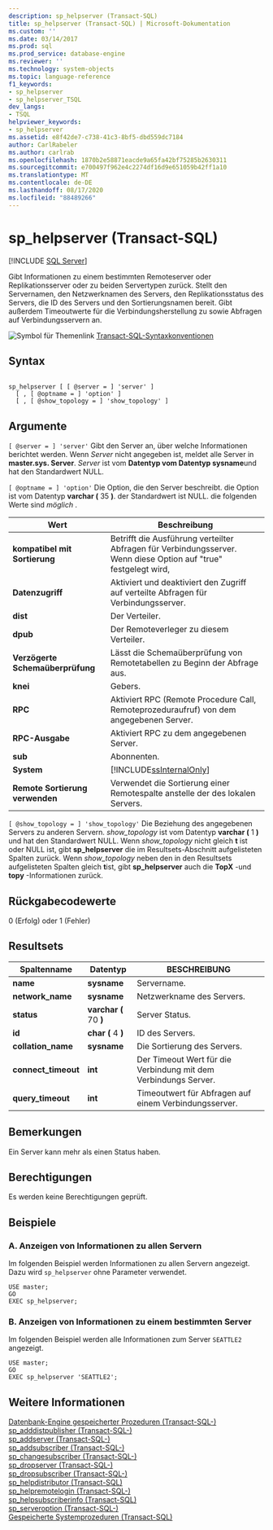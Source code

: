 ```yaml
---
description: sp_helpserver (Transact-SQL)
title: sp_helpserver (Transact-SQL) | Microsoft-Dokumentation
ms.custom: ''
ms.date: 03/14/2017
ms.prod: sql
ms.prod_service: database-engine
ms.reviewer: ''
ms.technology: system-objects
ms.topic: language-reference
f1_keywords:
- sp_helpserver
- sp_helpserver_TSQL
dev_langs:
- TSQL
helpviewer_keywords:
- sp_helpserver
ms.assetid: e8f42de7-c738-41c3-8bf5-dbd559dc7184
author: CarlRabeler
ms.author: carlrab
ms.openlocfilehash: 1870b2e58871eacde9a65fa42bf75285b2630311
ms.sourcegitcommit: e700497f962e4c2274df16d9e651059b42ff1a10
ms.translationtype: MT
ms.contentlocale: de-DE
ms.lasthandoff: 08/17/2020
ms.locfileid: "88489266"
---
```

# <a name="sp_helpserver-transact-sql"></a>sp_helpserver (Transact-SQL)
[!INCLUDE [SQL Server](../../includes/applies-to-version/sqlserver.md)]

  Gibt Informationen zu einem bestimmten Remoteserver oder Replikationsserver oder zu beiden Servertypen zurück. Stellt den Servernamen, den Netzwerknamen des Servers, den Replikationsstatus des Servers, die ID des Servers und den Sortierungsnamen bereit. Gibt außerdem Timeoutwerte für die Verbindungsherstellung zu sowie Abfragen auf Verbindungsservern an.  
  
 ![Symbol für Themenlink](../../database-engine/configure-windows/media/topic-link.gif "Symbol für Themenlink") [Transact-SQL-Syntaxkonventionen](../../t-sql/language-elements/transact-sql-syntax-conventions-transact-sql.md)  
  
## <a name="syntax"></a>Syntax  
  
```  
  
sp_helpserver [ [ @server = ] 'server' ]   
  [ , [ @optname = ] 'option' ]   
  [ , [ @show_topology = ] 'show_topology' ]  
```  
  
## <a name="arguments"></a>Argumente  
`[ @server = ] 'server'` Gibt den Server an, über welche Informationen berichtet werden. Wenn *Server* nicht angegeben ist, meldet alle Server in **master.sys. Server**. *Server* ist vom **Datentyp vom Datentyp sysname**und hat den Standardwert NULL.  
  
`[ @optname = ] 'option'` Die Option, die den Server beschreibt. die Option ist vom Datentyp **varchar (** 35 **)**. der Standardwert ist NULL. die folgenden Werte sind *möglich* .  
  
|Wert|Beschreibung|  
|-----------|-----------------|  
|**kompatibel mit Sortierung**|Betrifft die Ausführung verteilter Abfragen für Verbindungsserver. Wenn diese Option auf "true" festgelegt wird,|  
|**Datenzugriff**|Aktiviert und deaktiviert den Zugriff auf verteilte Abfragen für Verbindungsserver.|  
|**dist**|Der Verteiler.|  
|**dpub**|Der Remoteverleger zu diesem Verteiler.|  
|**Verzögerte Schemaüberprüfung**|Lässt die Schemaüberprüfung von Remotetabellen zu Beginn der Abfrage aus.|  
|**knei**|Gebers.|  
|**RPC**|Aktiviert RPC (Remote Procedure Call, Remoteprozeduraufruf) von dem angegebenen Server.|  
|**RPC-Ausgabe**|Aktiviert RPC zu dem angegebenen Server.|  
|**sub**|Abonnenten.|  
|**System**|[!INCLUDE[ssInternalOnly](../../includes/ssinternalonly-md.md)]|  
|**Remote Sortierung verwenden**|Verwendet die Sortierung einer Remotespalte anstelle der des lokalen Servers.|  
  
`[ @show_topology = ] 'show_topology'` Die Beziehung des angegebenen Servers zu anderen Servern. *show_topology* ist vom Datentyp **varchar (** 1 **)** und hat den Standardwert NULL. Wenn *show_topology* nicht gleich **t** ist oder NULL ist, gibt **sp_helpserver** die im Resultsets-Abschnitt aufgelisteten Spalten zurück. Wenn *show_topology* neben den in den Resultsets aufgelisteten Spalten gleich **t**ist, gibt **sp_helpserver** auch die **TopX** -und **topy** -Informationen zurück.  
  
## <a name="return-code-values"></a>Rückgabecodewerte  
 0 (Erfolg) oder 1 (Fehler)  
  
## <a name="result-sets"></a>Resultsets  
  
|Spaltenname|Datentyp|BESCHREIBUNG|  
|-----------------|---------------|-----------------|  
|**name**|**sysname**|Servername.|  
|**network_name**|**sysname**|Netzwerkname des Servers.|  
|**status**|**varchar (** 70 **)**|Server Status.|  
|**id**|**char (** 4 **)**|ID des Servers.|  
|**collation_name**|**sysname**|Die Sortierung des Servers.|  
|**connect_timeout**|**int**|Der Timeout Wert für die Verbindung mit dem Verbindungs Server.|  
|**query_timeout**|**int**|Timeoutwert für Abfragen auf einem Verbindungsserver.|  
  
## <a name="remarks"></a>Bemerkungen  
 Ein Server kann mehr als einen Status haben.  
  
## <a name="permissions"></a>Berechtigungen  
 Es werden keine Berechtigungen geprüft.  
  
## <a name="examples"></a>Beispiele  
  
### <a name="a-displaying-information-about-all-servers"></a>A. Anzeigen von Informationen zu allen Servern  
 Im folgenden Beispiel werden Informationen zu allen Servern angezeigt. Dazu wird `sp_helpserver` ohne Parameter verwendet.  
  
```  
USE master;  
GO  
EXEC sp_helpserver;  
```  
  
### <a name="b-displaying-information-about-a-specific-server"></a>B. Anzeigen von Informationen zu einem bestimmten Server  
 Im folgenden Beispiel werden alle Informationen zum Server `SEATTLE2` angezeigt.  
  
```  
USE master;  
GO  
EXEC sp_helpserver 'SEATTLE2';  
```  
  
## <a name="see-also"></a>Weitere Informationen  
 [Datenbank-Engine gespeicherter Prozeduren &#40;Transact-SQL-&#41;](../../relational-databases/system-stored-procedures/database-engine-stored-procedures-transact-sql.md)   
 [sp_adddistpublisher &#40;Transact-SQL-&#41;](../../relational-databases/system-stored-procedures/sp-adddistpublisher-transact-sql.md)   
 [sp_addserver &#40;Transact-SQL-&#41;](../../relational-databases/system-stored-procedures/sp-addserver-transact-sql.md)   
 [sp_addsubscriber &#40;Transact-SQL-&#41;](../../relational-databases/system-stored-procedures/sp-addsubscriber-transact-sql.md)   
 [sp_changesubscriber &#40;Transact-SQL-&#41;](../../relational-databases/system-stored-procedures/sp-changesubscriber-transact-sql.md)   
 [sp_dropserver &#40;Transact-SQL-&#41;](../../relational-databases/system-stored-procedures/sp-dropserver-transact-sql.md)   
 [sp_dropsubscriber &#40;Transact-SQL-&#41;](../../relational-databases/system-stored-procedures/sp-dropsubscriber-transact-sql.md)   
 [sp_helpdistributor &#40;Transact-SQL&#41;](../../relational-databases/system-stored-procedures/sp-helpdistributor-transact-sql.md)   
 [sp_helpremotelogin &#40;Transact-SQL-&#41;](../../relational-databases/system-stored-procedures/sp-helpremotelogin-transact-sql.md)   
 [sp_helpsubscriberinfo &#40;Transact-SQL&#41;](../../relational-databases/system-stored-procedures/sp-helpsubscriberinfo-transact-sql.md)   
 [sp_serveroption &#40;Transact-SQL-&#41;](../../relational-databases/system-stored-procedures/sp-serveroption-transact-sql.md)   
 [Gespeicherte Systemprozeduren &#40;Transact-SQL&#41;](../../relational-databases/system-stored-procedures/system-stored-procedures-transact-sql.md)  
  
  
